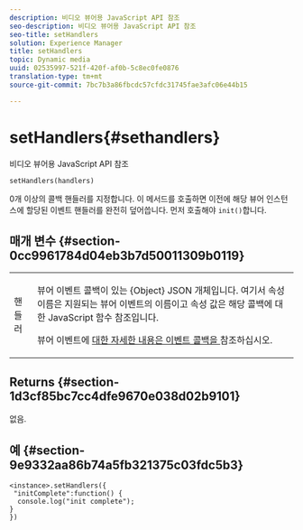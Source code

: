 ```yaml
---
description: 비디오 뷰어용 JavaScript API 참조
seo-description: 비디오 뷰어용 JavaScript API 참조
seo-title: setHandlers
solution: Experience Manager
title: setHandlers
topic: Dynamic media
uuid: 02535997-521f-420f-af0b-5c8ec0fe0876
translation-type: tm+mt
source-git-commit: 7bc7b3a86fbcdc57cfdc31745fae3afc06e44b15

---
```



# setHandlers{#sethandlers}

비디오 뷰어용 JavaScript API 참조

`setHandlers(handlers)`

0개 이상의 콜백 핸들러를 지정합니다. 이 메서드를 호출하면 이전에 해당 뷰어 인스턴스에 할당된 이벤트 핸들러를 완전히 덮어씁니다. 먼저 호출해야 `init()`합니다.

## 매개 변수 {#section-0cc9961784d04eb3b7d50011309b0119}

<table id="table_896DFF34A68A403DB93A6D597461A573"> 
 <tbody> 
  <tr> 
   <td colname="col1"> <p> <span class="codeph"> <span class="varname"> 핸들러 </span></span> </p> </td> 
   <td colname="col2"> <p> <span class="codeph"> 뷰어 이벤트 콜백이 있는 {Object} </span> JSON 개체입니다. 여기서 속성 이름은 지원되는 뷰어 이벤트의 이름이고 속성 값은 해당 콜백에 대한 JavaScript 함수 참조입니다. </p> <p>뷰어 이벤트에 <a href="../../../c-html5-s7-aem-asset-viewers/c-html5-video-reference/c-html5-video-viewer-20-event-callbacks.md#concept-ebe5a4c1853d4912a919d86df35c1f6d" format="dita" scope="local"> 대한 자세한 내용은 이벤트 콜백을 </a> 참조하십시오. </p> </td> 
  </tr> 
 </tbody> 
</table>

## Returns {#section-1d3cf85bc7cc4dfe9670e038d02b9101}

없음.

## 예 {#section-9e9332aa86b74a5fb321375c03fdc5b3}

```
<instance>.setHandlers({ 
 "initComplete":function() { 
  console.log("init complete"); 
} 
})
```

